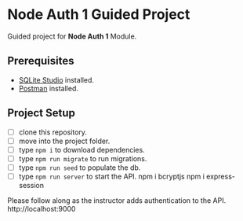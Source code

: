 # Node Auth 1 Guided Project

Guided project for **Node Auth 1** Module.

## Prerequisites

- [SQLite Studio](https://sqlitestudio.pl/index.rvt?act=download) installed.
- [Postman](https://www.postman.com/) installed.

## Project Setup

- [ ] clone this repository.
- [ ] move into the project folder.
- [ ] type `npm i` to download dependencies.
- [ ] type `npm run migrate` to run migrations.
- [ ] type `npm run seed` to populate the db.
- [ ] type `npm run server` to start the API.
npm i bcryptjs
npm i express-session

Please follow along as the instructor adds authentication to the API.
http://localhost:9000